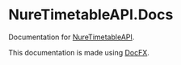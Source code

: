 # NureTimetableAPI.Docs
Documentation for [NureTimetableAPI](https://github.com/music-soul1-1/NureTimetableAPI).

This documentation is made using [DocFX](https://dotnet.github.io/docfx/).
